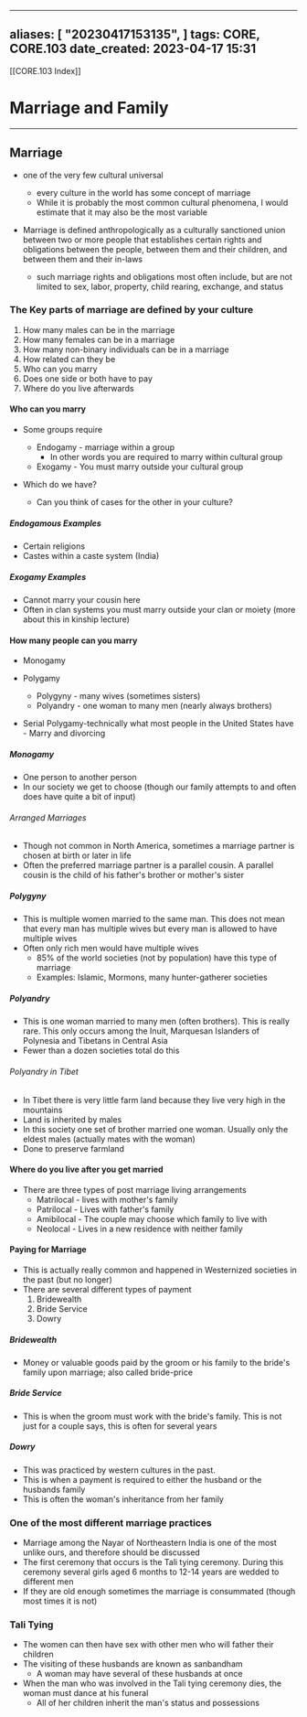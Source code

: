 
---
aliases: [ "20230417153135",  ]
tags: CORE, CORE.103
date_created: 2023-04-17 15:31
---
[[CORE.103 Index]]
# Marriage and Family
---
## Marriage
- one of the very few cultural universal
	- every culture in the world has some concept of marriage
	- While it is probably the most common cultural phenomena, I would estimate that it may also be the most variable

- Marriage is defined anthropologically as a culturally sanctioned union between two or more people that establishes certain rights and obligations between the people, between them and their children, and between them and their in-laws
	- such marriage rights and obligations most often include, but are not limited to sex, labor, property, child rearing, exchange, and status

### The Key parts of marriage are defined by your culture
1. How many males can be in the marriage
2. How many females can be in a marriage
3. How many non-binary individuals can be in a marriage
4. How related can they be
5. Who can you marry
6. Does one side or both have to pay
7. Where do you live afterwards

#### Who can you marry
- Some groups require
	- Endogamy - marriage within a group
		- In other words you are required to marry within cultural group
	- Exogamy - You must marry outside your cultural group

- Which do we have?
	- Can you think of cases for the other in your culture?

##### Endogamous Examples
- Certain religions
- Castes within a caste system (India)

##### Exogamy Examples
- Cannot marry your cousin here
- Often in clan systems you must marry outside your clan or moiety (more about this in kinship lecture)

#### How many people can you marry
- Monogamy
- Polygamy
	- Polygyny - many wives (sometimes sisters)
	- Polyandry - one woman to many men (nearly always brothers)

- Serial Polygamy-technically what most people in the United States have - Marry and divorcing

##### Monogamy
- One person to another person
- In our society we get to choose (though our family attempts to and often does have quite a bit of input)

###### Arranged Marriages
- Though not common in North America, sometimes a marriage partner is chosen at birth or later in life
- Often the preferred marriage partner is a parallel cousin. A parallel cousin is the child of his father's brother or mother's sister

##### Polygyny
- This is multiple women married to the same man. This does not mean that every man has multiple wives but every man is allowed to have multiple wives
- Often only rich men would have multiple wives 
	- 85% of the world societies (not by population) have this type of marriage
	- Examples: Islamic, Mormons, many hunter-gatherer societies

##### Polyandry
- This is one woman married to many men (often brothers). This is really rare. This only occurs among the Inuit, Marquesan Islanders of Polynesia and Tibetans in Central Asia
- Fewer than a dozen societies total do this

###### Polyandry in Tibet
- In Tibet there is very little farm land because they live very high in the mountains
- Land is inherited by males
- In this society one set of brother married one woman. Usually only the eldest males (actually mates with the woman)
- Done to preserve farmland

#### Where do you live after you get married
- There are three types of post marriage living arrangements
	- Matrilocal - lives with mother's family
	- Patrilocal - Lives with father's family
	- Amibilocal - The couple may choose which family to live with
	- Neolocal - Lives in a new residence with neither family

#### Paying for Marriage
- This is actually really common and happened in Westernized societies in the past (but no longer)
- There are several different types of payment
	1. Bridewealth
	2. Bride Service
	3. Dowry

##### Bridewealth
- Money or valuable goods paid by the groom or his family to the bride's family upon marriage; also called bride-price

##### Bride Service
- This is when the groom must work with the bride's family. This is not just for a couple says, this is often for several years

##### Dowry
- This was practiced by western cultures in the past. 
- This is when a payment is required to either the husband or the husbands family
- This is often the woman's inheritance from her family

### One of the most different marriage practices
- Marriage among the Nayar of Northeastern India is one of the most unlike ours, and therefore should be discussed
- The first ceremony that occurs is the Tali tying ceremony. During this ceremony several girls aged 6 months to 12-14 years are wedded to different men
- If they are old enough sometimes the marriage is consummated (though most times it is not)

### Tali Tying
- The women can then have sex with other men who will father their children
- The visiting of these husbands are known as sanbandham
	- A woman may have several of these husbands at once
- When the man who was involved in the Tali tying ceremony dies, the woman must dance at his funeral
	- All of her children inherit the man's status and possessions